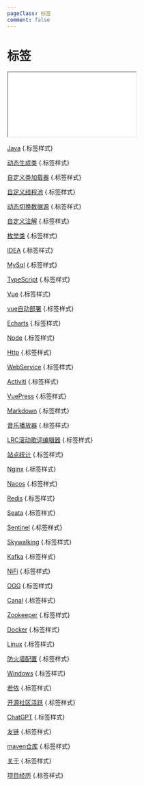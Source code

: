 ```yaml
---
pageClass: 标签
comment: false
---
```


# 标签

<div id="shizhong">
    <iframe src="/vuepress-lingdu-v2/html/标签云测试.html"></iframe>
</div>

[Java](../Java周边/基础/java/1知识架构.html) {.标签样式}  

[动态生成类](../Java周边/基础/java/使用过的功能.html#动态生成类) {.标签样式}  

[自定义类加载器](../Java周边/基础/java/使用过的功能.html#自定义类加载器) {.标签样式}  

[自定义线程池](../Java周边/基础/java/使用过的功能.html#自定义线程池) {.标签样式} 

[动态切换数据源](../Java周边/基础/java/使用过的功能.html#动态切换数据源) {.标签样式}  

[自定义注解](../Java周边/基础/java/使用过的功能.html#自定义注解) {.标签样式}

[枚举类](../Java周边/基础/java/使用过的功能.html#枚举类) {.标签样式}  

[IDEA](../Java周边/基础/idea/) {.标签样式}  

[MySql](../Java周边/基础/db/) {.标签样式}

[TypeScript](../Java周边/基础/typescript/) {.标签样式}  

[Vue](../Java周边/基础/vue/) {.标签样式}

[vue自动部署](../Java周边/基础/vue/自动部署.html) {.标签样式}

[Echarts](../Java周边/基础/echarts/) {.标签样式}

[Node](../Java周边/基础/node/) {.标签样式}

[Http](../Java周边/基础/http/) {.标签样式}

[WebService](../Java周边/基础/webservice/) {.标签样式}

[Activiti](../Java周边/基础/activiti/) {.标签样式}

[VuePress](../本站建设/) {.标签样式}

[Markdown](../本站建设/markdown/) {.标签样式}

[音乐播放器](../本站建设/插件/音乐播放器.html) {.标签样式}

[LRC滚动歌词编辑器](../本站建设/工具/LRC滚动歌词编辑器/LRC滚动歌词编辑器.html) {.标签样式}

[站点统计](../本站建设/站点统计/) {.标签样式}

[Nginx](../Java周边/第三方插件/nginx/) {.标签样式}

[Nacos](../Java周边/第三方插件/nacos/) {.标签样式}

[Redis](../Java周边/第三方插件/redis/) {.标签样式}

[Seata](../Java周边/第三方插件/seata/) {.标签样式}

[Sentinel](../Java周边/第三方插件/sentinel/) {.标签样式}

[Skywalking](../Java周边/第三方插件/skywalking/) {.标签样式}

[Kafka](../Java周边/第三方插件/kafka/) {.标签样式}

[NiFi](../Java周边/第三方插件/nifi/) {.标签样式}

[OGG](../Java周边/第三方插件/ogg/) {.标签样式}

[Canal](../Java周边/第三方插件/canal/) {.标签样式}

[Zookeeper](../Java周边/第三方插件/zookeeper/) {.标签样式}

[Docker](../Java周边/系统/docker/) {.标签样式}

[Linux](../Java周边/系统/linux/) {.标签样式}

[防火墙配置](../Java周边/系统/linux/防火墙配置.md) {.标签样式}

[Windows](../Java周边/系统/windows/) {.标签样式}

[若依](../Java周边/若依/) {.标签样式}

[开源社区活跃](../Java周边/若依/微服务/社区活跃.md) {.标签样式}

[ChatGPT](https://c.binjie.fun/) {.标签样式}

[友链](../友链/博客圈.html) {.标签样式}

[maven仓库](../友链/镜像网站.html) {.标签样式}

[关于](../关于/我/) {.标签样式}

[项目经历](../关于/我/职业生涯/臻峰信息/) {.标签样式}
